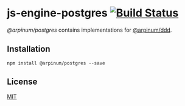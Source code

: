 # js-engine-postgres [![Build Status](https://travis-ci.org/arpinum-js-engine/js-engine-postgres.svg?branch=master)](https://travis-ci.org/arpinum-js-engine/js-engine-postgres)

*@arpinum/postgres* contains implementations for [@arpinum/ddd](https://github.com/arpinum-js-engine/js-engine-ddd).

## Installation

    npm install @arpinum/postgres --save

## License

[MIT](LICENSE)
